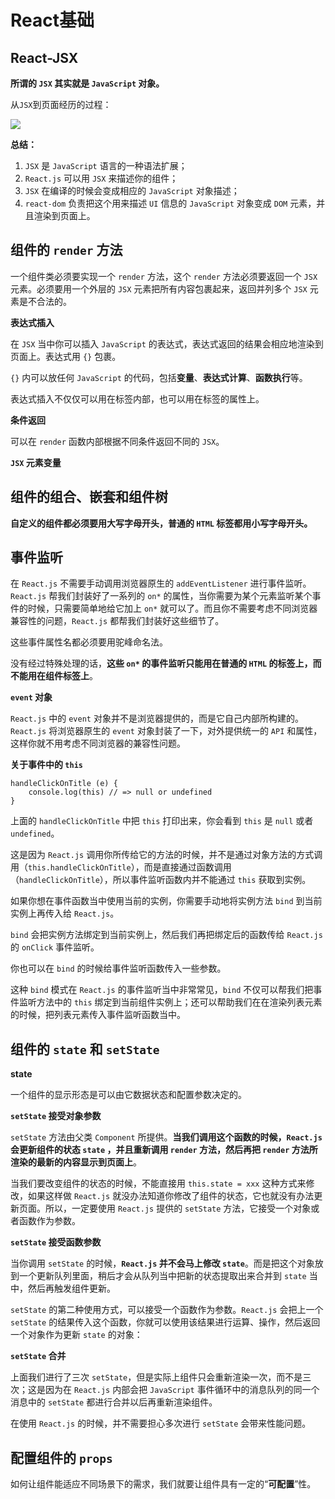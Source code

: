 # React基础 #

## React-JSX ##

**所谓的 `JSX` 其实就是 `JavaScript` 对象。**

从`JSX`到页面经历的过程：

![](https://i.imgur.com/dBOd580.png)

**总结：**

1. `JSX` 是 `JavaScript` 语言的一种语法扩展；
2. `React.js` 可以用 `JSX` 来描述你的组件；
3. `JSX` 在编译的时候会变成相应的 `JavaScript` 对象描述；
4. `react-dom` 负责把这个用来描述 `UI` 信息的 `JavaScript` 对象变成 `DOM` 元素，并且渲染到页面上。

## 组件的 `render` 方法 ##

一个组件类必须要实现一个 `render` 方法，这个 `render` 方法必须要返回一个 `JSX` 元素。必须要用一个外层的 `JSX` 元素把所有内容包裹起来，返回并列多个 `JSX` 元素是不合法的。

**表达式插入**

在 `JSX` 当中你可以插入 `JavaScript` 的表达式，表达式返回的结果会相应地渲染到页面上。表达式用 `{}` 包裹。

`{}` 内可以放任何 `JavaScript` 的代码，包括**变量**、**表达式计算**、**函数执行**等。

表达式插入不仅仅可以用在标签内部，也可以用在标签的属性上。

**条件返回**

可以在 `render` 函数内部根据不同条件返回不同的 `JSX`。

**`JSX` 元素变量**

## 组件的组合、嵌套和组件树 ##

**自定义的组件都必须要用大写字母开头，普通的 `HTML` 标签都用小写字母开头。**

## 事件监听 ##

在 `React.js` 不需要手动调用浏览器原生的 `addEventListener` 进行事件监听。`React.js` 帮我们封装好了一系列的 `on*` 的属性，当你需要为某个元素监听某个事件的时候，只需要简单地给它加上 `on*` 就可以了。而且你不需要考虑不同浏览器兼容性的问题，`React.js` 都帮我们封装好这些细节了。

这些事件属性名都必须要用驼峰命名法。

没有经过特殊处理的话，**这些 `on*` 的事件监听只能用在普通的 `HTML` 的标签上，而不能用在组件标签上**。

**`event` 对象**

`React.js` 中的 `event` 对象并不是浏览器提供的，而是它自己内部所构建的。`React.js` 将浏览器原生的 `event` 对象封装了一下，对外提供统一的 `API` 和属性，这样你就不用考虑不同浏览器的兼容性问题。

**关于事件中的 `this`**

    handleClickOnTitle (e) {
        console.log(this) // => null or undefined
    }
   
上面的 `handleClickOnTitle` 中把 `this` 打印出来，你会看到 `this` 是 `null` 或者 `undefined`。

这是因为 `React.js` 调用你所传给它的方法的时候，并不是通过对象方法的方式调用（`this.handleClickOnTitle`），而是直接通过函数调用 （`handleClickOnTitle`），所以事件监听函数内并不能通过 `this` 获取到实例。    

如果你想在事件函数当中使用当前的实例，你需要手动地将实例方法 `bind` 到当前实例上再传入给 `React.js`。

`bind` 会把实例方法绑定到当前实例上，然后我们再把绑定后的函数传给 `React.js` 的 `onClick` 事件监听。

你也可以在 `bind` 的时候给事件监听函数传入一些参数。

这种 `bind` 模式在 `React.js` 的事件监听当中非常常见，`bind` 不仅可以帮我们把事件监听方法中的 `this` 绑定到当前组件实例上；还可以帮助我们在在渲染列表元素的时候，把列表元素传入事件监听函数当中。

## 组件的 `state` 和 `setState` ##

**state**

一个组件的显示形态是可以由它数据状态和配置参数决定的。

**`setState` 接受对象参数**

`setState` 方法由父类 `Component` 所提供。**当我们调用这个函数的时候，`React.js` 会更新组件的状态 `state` ，并且重新调用 `render` 方法，然后再把 `render` 方法所渲染的最新的内容显示到页面上**。

当我们要改变组件的状态的时候，不能直接用 `this.state = xxx` 这种方式来修改，如果这样做 `React.js` 就没办法知道你修改了组件的状态，它也就没有办法更新页面。所以，一定要使用 `React.js` 提供的 `setState` 方法，它接受一个对象或者函数作为参数。

**`setState` 接受函数参数**

当你调用 `setState` 的时候，**`React.js` 并不会马上修改 `state`**。而是把这个对象放到一个更新队列里面，稍后才会从队列当中把新的状态提取出来合并到 `state` 当中，然后再触发组件更新。

`setState` 的第二种使用方式，可以接受一个函数作为参数。`React.js` 会把上一个 `setState` 的结果传入这个函数，你就可以使用该结果进行运算、操作，然后返回一个对象作为更新 `state` 的对象：

**`setState` 合并**

上面我们进行了三次 `setState`，但是实际上组件只会重新渲染一次，而不是三次；这是因为在 `React.js` 内部会把 `JavaScript` 事件循环中的消息队列的同一个消息中的 `setState` 都进行合并以后再重新渲染组件。

在使用 `React.js` 的时候，并不需要担心多次进行 `setState` 会带来性能问题。

## 配置组件的 `props` ##

如何让组件能适应不同场景下的需求，我们就要让组件具有一定的“**可配置**”性。


